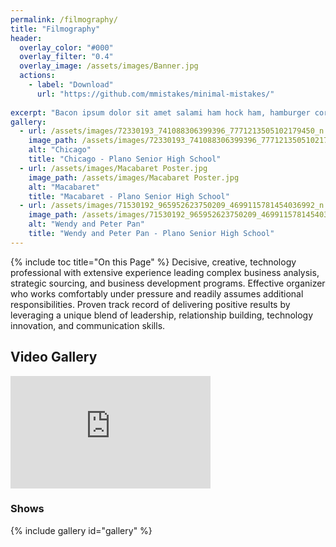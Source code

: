```yaml
---
permalink: /filmography/
title: "Filmography"
header:
  overlay_color: "#000"
  overlay_filter: "0.4"
  overlay_image: /assets/images/Banner.jpg
  actions:
    - label: "Download"
      url: "https://github.com/mmistakes/minimal-mistakes/"
    
excerpt: "Bacon ipsum dolor sit amet salami ham hock ham, hamburger corned beef short ribs kielbasa biltong t-bone drumstick tri-tip tail sirloin pork chop."
gallery:
  - url: /assets/images/72330193_741088306399396_7771213505102179450_n.jpg
    image_path: /assets/images/72330193_741088306399396_7771213505102179450_n.jpg
    alt: "Chicago"
    title: "Chicago - Plano Senior High School"
  - url: /assets/images/Macabaret Poster.jpg
    image_path: /assets/images/Macabaret Poster.jpg
    alt: "Macabaret"
    title: "Macabaret - Plano Senior High School"
  - url: /assets/images/71530192_965952623750209_4699115781454036992_n.jpg
    image_path: /assets/images/71530192_965952623750209_4699115781454036992_n.jpg
    alt: "Wendy and Peter Pan"
    title: "Wendy and Peter Pan - Plano Senior High School"
---
```

{% include toc title="On this Page" %}
Decisive, creative, technology professional with extensive experience leading complex business analysis, strategic sourcing, and business development programs. Effective organizer who works comfortably under pressure and readily assumes additional responsibilities. Proven track record of delivering positive results by leveraging a unique blend of leadership, relationship building, technology innovation, and communication skills.



## Video Gallery

<iframe src="https://onedrive.live.com/embed?cid=D93412E825705104&resid=D93412E825705104%21265962&authkey=AAWPJ8HBvyDM5Kg" width="320" height="180" frameborder="0" scrolling="no" allowfullscreen></iframe>



### Shows
{% include gallery id="gallery" %}
